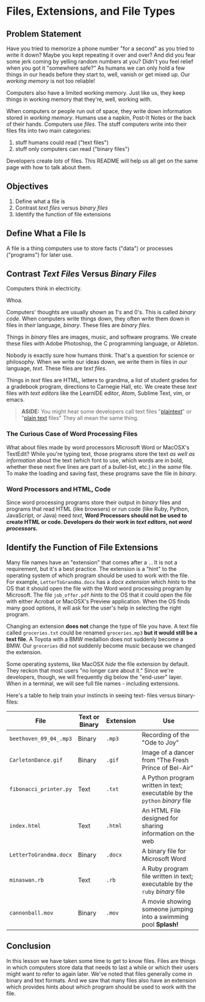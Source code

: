 # Files, Extensions, and File Types

## Problem Statement

Have you tried to memorize a phone number "for a second" as you tried to write
it down? Maybe you kept repeating it over and over?  And did you fear some jerk
coming by yelling random numbers at you? Didn't you feel relief when you got it
"somewhere safe?" As humans we can only hold a few things in our heads before
they start to, well, vanish or get mixed up. Our _working memory_ is not too
reliable!

Computers also have a limited working memory. Just like us, they keep things in
working memory that they're, well, working with.

When computers or people run out of space, they write down information stored
in _working memory_. Humans use a napkin, Post-It Notes or the back of their
hands. Computers use _files_.  The stuff computers write into their files fits
into two main categories:

1.  stuff humans could read ("text files")
2.  stuff only computers can read ("binary files")

Developers create _lots_ of files. This README will help us all get on the same
page with how to talk about them.

## Objectives

1. Define what a file is
2. Contrast  _text files_ versus _binary files_
3. Identify the function of file extensions

## Define What a File Is

A file is a thing computers use to store facts ("data") or processes
("programs") for later use.

## Contrast _Text Files_ Versus _Binary Files_

Computers think in electricity.

Whoa.

Computers' thoughts are usually shown as 1's and 0's. This is called _binary
code_.  When computers write things down, they often write them down in files in
_their_ language, _binary_.  These files are _binary files_.

Things in _binary_ files are images, music, and software programs. We create
these files with Adobe Photoshop, the C programming language, or Ableton.

Nobody is exactly sure how humans think. That's a question for science or
philosophy. When we write our ideas down, we write them in files in _our_
language, _text_. These files are _text files_.

Things in _text_ files are HTML, letters to grandma, a list of student
grades for a gradebook program, directions to Carnegie Hall, etc.  We create
these _text_ files with _text editors_ like the LearnIDE editor, Atom, Sublime
Text, vim, or emacs.

> **ASIDE:** You might hear some developers call text files
> "[plaintext][plaintext]" or "[plain text][plaintext] files" They all mean the
> same thing.

### The Curious Case of Word Processing Files

What about files made by word processors Microsoft Word or MacOSX's TextEdit?
While you're typing text, those programs store the text _as well as
information_ about the text (which font to use, which words are in bold,
whether these next five lines are part of a bullet-list, etc.) in the _same_
file.  To make the loading and saving fast, these programs save the file in
_binary_.

### Word Processors and HTML, Code

Since word processing programs store their output in _binary_ files and
programs that read HTML (like browsers) or run code (like Ruby, Python,
JavaScript, or Java) need _text_, **Word Processors should not be used to
create HTML or code.  Developers do their work in _text editors_, not _word
processors_.**

## Identify the Function of File Extensions

Many file names have an "extension" that comes after a `.`. It is not a
requirement, but it's a best practice. The extension is a "hint" to the
operating system of which program should be used to work with the file.  For
example, `LetterToGrandma.docx` has a *docx* _extension_ which _hints_ to the
OS that it should open the file with the Word word processing program by
Microsoft. The file `job_offer.pdf` _hints_ to the OS that it could open the
file with either Acrobat or MacOSX's Preview application. When the OS finds
many good options, it will ask for the user's help in selecting the right program.

Changing an extension **does not** change the type of file you have.  A text
file called `groceries.txt` could be renamed `groceries.mp3` **but it would
still be a text file**. A Toyota with a BMW medallion does not suddenly become
a BMW. Our `groceries` did not suddenly become music because we changed the
extension.

Some operating systems, like MacOSX _hide_ the file extension by default.  They reckon
that most users "no longer care about it." Since we're
developers, though, we will frequently dig below the "end-user" layer. When in
a terminal, we will see full file names - including extensions.

Here's a table to help train your instincts in seeing text- files versus
binary-files:

|File | Text or Binary | Extension | Use |
|-----|---------------------|-----|------|
| `beethoven_09_04_.mp3` | Binary | `.mp3` | Recording of the "Ode to Joy"|
| `CarletonDance.gif` | Binary | `.gif` | Image of a dancer from "The Fresh Prince of Bel-Air"|
| `fibonacci_printer.py` | Text | `.txt`| A Python program written in text; executable by the `python` _binary_ file |
| `index.html` | Text | `.html`| An HTML File designed for sharing information on the web|
| `LetterToGrandma.docx` | Binary | `.docx` | A binary file for Microsoft Word |
| `minaswan.rb` | Text | `.rb` | A Ruby program file written in text; executable by the `ruby` _binary_ file |
| `cannonball.mov` | Binary | `.mov` | A movie showing someone jumping into a swimming pool **Splash!**|

## Conclusion

In this lesson we have taken some time to get to know files. Files are things
in which computers store data that needs to last a while or which their users
might want to refer to again later. We've noted that files generally come in
binary and text formats.  And we saw that many files also have an extension
which provides hints about which program should be used to work with the file.

[plaintext]: https://en.wikipedia.org/wiki/Plain_text
